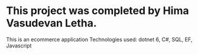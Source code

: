 
# This project was completed by Hima Vasudevan Letha.
This is an ecommerce application
Technologies used: dotnet 6, C#, SQL, EF, Javascript
